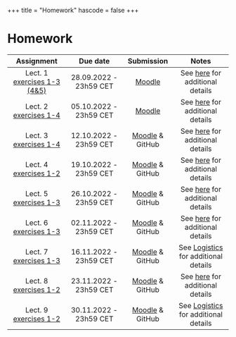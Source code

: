 +++
title = "Homework"
hascode = false
+++

# Homework

|  Assignment  |  Due date  |  Submission  |  Notes  |
| :----------: | :--------: | :----------: | :-----: |
| Lect. 1 [exercises 1-3 (4&5)](/lecture1/#exercises_-_lecture_1) | 28.09.2022 - 23h59 CET| [Moodle](https://moodle-app2.let.ethz.ch/course/view.php?id=18084#section-1) | See [here](/software_install/#exercises_and_homework) for additional details |
| Lect. 2 [exercises 1-4](/lecture2/#exercises_-_lecture_2) | 05.10.2022 - 23h59 CET| [Moodle](https://moodle-app2.let.ethz.ch/course/view.php?id=18084#section-2) | See [here](/software_install/#exercises_and_homework) for additional details |
| Lect. 3 [exercises 1-4](/lecture3/#exercises_-_lecture_3) | 12.10.2022 - 23h59 CET| [Moodle](https://moodle-app2.let.ethz.ch/course/view.php?id=18084#section-3) & GitHub | See [here](/software_install/#exercises_and_homework) for additional details |
| Lect. 4 [exercises 1-2](/lecture4/#exercises_-_lecture_4) | 19.10.2022 - 23h59 CET| [Moodle](https://moodle-app2.let.ethz.ch/course/view.php?id=18084#section-4) & GitHub | See [here](/software_install/#exercises_and_homework) for additional details |
| Lect. 5 [exercises 1-3](/lecture5/#exercises_-_lecture_5) | 26.10.2022 - 23h59 CET| [Moodle](https://moodle-app2.let.ethz.ch/course/view.php?id=18084#section-5) & GitHub | See [here](/software_install/#exercises_and_homework) for additional details |
| Lect. 6 [exercises 1-3](/lecture6/#exercises_-_lecture_6) | 02.11.2022 - 23h59 CET| [Moodle](https://moodle-app2.let.ethz.ch/course/view.php?id=18084#section-6) & GitHub | See [here](/software_install/#exercises_and_homework) for additional details |
| Lect. 7 [exercises 1-3](/lecture7/#exercises_-_lecture_7) | 16.11.2022 - 23h59 CET| [Moodle](https://moodle-app2.let.ethz.ch/course/view.php?id=18084#section-7) & GitHub | See [Logistics](/logistics/#project) for additional details |
| Lect. 8 [exercises 1-2](/lecture8/#exercises_-_lecture_8) | 23.11.2022 - 23h59 CET| [Moodle](https://moodle-app2.let.ethz.ch/course/view.php?id=18084#section-8) & GitHub | See [here](/software_install/#exercises_and_homework) for additional details |
| Lect. 9 [exercises 1-2](/lecture9/#exercises_-_lecture_9) | 30.11.2022 - 23h59 CET| [Moodle](https://moodle-app2.let.ethz.ch/course/view.php?id=18084#section-9) & GitHub | See [Logistics](/logistics/#project) for additional details |
